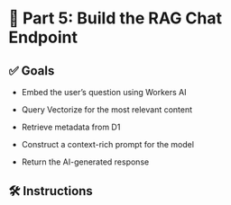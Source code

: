 # 💬 Part 5: Build the RAG Chat Endpoint

## ✅ Goals

- Embed the user’s question using Workers AI

- Query Vectorize for the most relevant content

- Retrieve metadata from D1

- Construct a context-rich prompt for the model

- Return the AI-generated response

## 🛠️ Instructions
